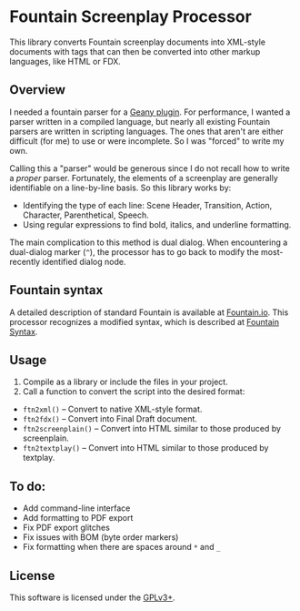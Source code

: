 # Fountain Screenplay Processor

This library converts Fountain screenplay documents into XML-style documents with tags that can then be converted into other markup languages, like HTML or FDX.

## Overview

I needed a fountain parser for a [Geany plugin](https://github.com/xiota/geany-preview).  For performance, I wanted a parser written in a compiled language, but nearly all existing Fountain parsers are written in scripting languages.  The ones that aren't are either difficult (for me) to use or were incomplete.  So I was "forced" to write my own.

Calling this a "parser" would be generous since I do not recall how to write a *proper* parser.  Fortunately, the elements of a screenplay are generally identifiable on a line-by-line basis.  So this library works by:

* Identifying the type of each line: Scene Header, Transition, Action, Character, Parenthetical, Speech.
* Using regular expressions to find bold, italics, and underline formatting.

The main complication to this method is dual dialog.  When encountering a dual-dialog marker (`^`), the processor has to go back to modify the most-recently identified dialog node.

## Fountain syntax

A detailed description of standard Fountain is available at [Fountain.io](https://fountain.io/syntax).  This processor recognizes a modified syntax, which is described at [Fountain Syntax](Fountain_Syntax.md).

## Usage

1. Compile as a library or include the files in your project.
2. Call a function to convert the script into the desired format:

  * `ftn2xml()` – Convert to native XML-style format.
  * `ftn2fdx()` – Convert into Final Draft document.
  * `ftn2screenplain()` – Convert into HTML similar to those produced by screenplain.
  * `ftn2textplay()` – Convert into HTML similar to those produced by textplay.

## To do:

* Add command-line interface
* Add formatting to PDF export
* Fix PDF export glitches
* Fix issues with BOM (byte order markers)
* Fix formatting when there are spaces around `*` and `_`

## License

This software is licensed under the [GPLv3+](License.md).

